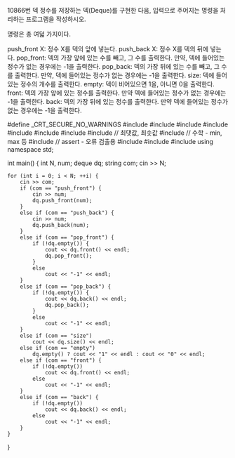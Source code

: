 10866번 덱
정수를 저장하는 덱(Deque)를 구현한 다음, 입력으로 주어지는 명령을 처리하는 프로그램을 작성하시오.

명령은 총 여덟 가지이다.

push_front X: 정수 X를 덱의 앞에 넣는다.
push_back X: 정수 X를 덱의 뒤에 넣는다.
pop_front: 덱의 가장 앞에 있는 수를 빼고, 그 수를 출력한다. 만약, 덱에 들어있는 정수가 없는 경우에는 -1을 출력한다.
pop_back: 덱의 가장 뒤에 있는 수를 빼고, 그 수를 출력한다. 만약, 덱에 들어있는 정수가 없는 경우에는 -1을 출력한다.
size: 덱에 들어있는 정수의 개수를 출력한다.
empty: 덱이 비어있으면 1을, 아니면 0을 출력한다.
front: 덱의 가장 앞에 있는 정수를 출력한다. 만약 덱에 들어있는 정수가 없는 경우에는 -1을 출력한다.
back: 덱의 가장 뒤에 있는 정수를 출력한다. 만약 덱에 들어있는 정수가 없는 경우에는 -1을 출력한다.



#define _CRT_SECURE_NO_WARNINGS
#include <numeric>
#include <cstdio>
#include <iostream>
#include <cstring>
#include <string>
#include <algorithm>
#include <vector>
#include <climits>   // 최댓값, 최솟값
#include <cmath>   // 수학 - min, max 등
#include <cassert>   // assert - 오류 검출용
#include <queue>
#include <stack>
#include <deque>
using namespace std;

int main() {
	int N, num;
	deque<int> dq;
	string com;
	cin >> N;

	for (int i = 0; i < N; ++i) {
		cin >> com;
		if (com == "push_front") {
			cin >> num;
			dq.push_front(num);
		}
		else if (com == "push_back") {
			cin >> num;
			dq.push_back(num);
		}
		else if (com == "pop_front") {
			if (!dq.empty()) {
				cout << dq.front() << endl;
				dq.pop_front();
			}
			else
				cout << "-1" << endl;
		}
		else if (com == "pop_back") {
			if (!dq.empty()) {
				cout << dq.back() << endl;
				dq.pop_back();
			}
			else
				cout << "-1" << endl;
		}
		else if (com == "size")
			cout << dq.size() << endl;
		else if (com == "empty")
			dq.empty() ? cout << "1" << endl : cout << "0" << endl;
		else if (com == "front") {
			if (!dq.empty()) 
				cout << dq.front() << endl;
			else
				cout << "-1" << endl;
		}
		else if (com == "back") {
			if (!dq.empty())
				cout << dq.back() << endl;
			else
				cout << "-1" << endl;
		}
	}
}
